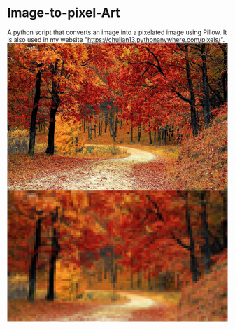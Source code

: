 # Image-to-pixel-Art
A python script that converts an image into a pixelated image using Pillow. It is also used in my website "https://chulian13.pythonanywhere.com/pixels/".
![alt text](https://github.com/jjsanmartino03/Image-to-Pixel-Art/blob/master/show.jpg)

